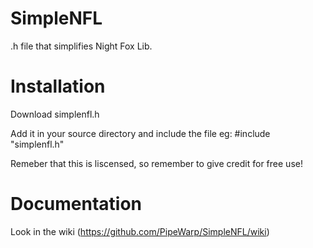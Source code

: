 # SimpleNFL
.h file that simplifies Night Fox Lib.

# Installation
Download simplenfl.h

Add it in your source directory and include the file
eg: #include "simplenfl.h"

Remeber that this is liscensed, so remember to give credit for free use!

# Documentation
Look in the wiki (https://github.com/PipeWarp/SimpleNFL/wiki)
